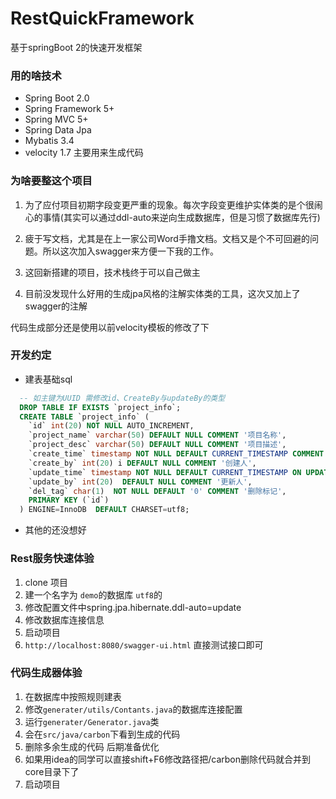 # RestQuickFramework

基于springBoot 2的快速开发框架

### 用的啥技术

- Spring Boot 2.0
- Spring Framework 5+
- Spring MVC 5+
- Spring Data Jpa
- Mybatis 3.4
- velocity 1.7 主要用来生成代码

### 为啥要整这个项目

1. 为了应付项目初期字段变更严重的现象。每次字段变更维护实体类的是个很闹心的事情(其实可以通过ddl-auto来逆向生成数据库，但是习惯了数据库先行)

2. 疲于写文档，尤其是在上一家公司Word手撸文档。文档又是个不可回避的问题。所以这次加入swagger来方便一下我的工作。

3. 这回新搭建的项目，技术栈终于可以自己做主

4. 目前没发现什么好用的生成jpa风格的注解实体类的工具，这次又加上了swagger的注解


代码生成部分还是使用以前velocity模板的修改了下

### 开发约定

- 建表基础sql
```sql
  -- 如主键为UUID 需修改id、CreateBy与updateBy的类型
  DROP TABLE IF EXISTS `project_info`;
  CREATE TABLE `project_info` (
    `id` int(20) NOT NULL AUTO_INCREMENT,
    `project_name` varchar(50) DEFAULT NULL COMMENT '项目名称',
    `project_desc` varchar(50) DEFAULT NULL COMMENT '项目描述',
    `create_time` timestamp NOT NULL DEFAULT CURRENT_TIMESTAMP COMMENT '创建时间',
    `create_by` int(20) i DEFAULT NULL COMMENT '创建人',
    `update_time` timestamp NOT NULL DEFAULT CURRENT_TIMESTAMP ON UPDATE CURRENT_TIMESTAMP COMMENT '更新时间',
    `update_by` int(20)  DEFAULT NULL COMMENT '更新人',
    `del_tag` char(1)  NOT NULL DEFAULT '0' COMMENT '删除标记',
    PRIMARY KEY (`id`)
  ) ENGINE=InnoDB  DEFAULT CHARSET=utf8;
```
- 其他的还没想好


### Rest服务快速体验

1. clone 项目
2. 建一个名字为 `demo`的数据库 `utf8`的
3. 修改配置文件中spring.jpa.hibernate.ddl-auto=update
4. 修改数据库连接信息
5. 启动项目
6. `http://localhost:8080/swagger-ui.html` 直接测试接口即可
    
### 代码生成器体验

1. 在数据库中按照规则建表
2. 修改`generater/utils/Contants.java`的数据库连接配置
3. 运行`generater/Generator.java`类
4. 会在`src/java/carbon`下看到生成的代码 
5. 删除多余生成的代码  后期准备优化
6. 如果用idea的同学可以直接shift+F6修改路径把/carbon删除代码就合并到core目录下了
7. 启动项目
    
